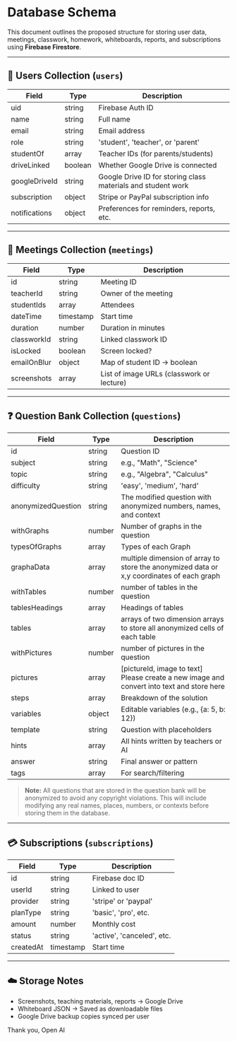 # Database Schema

This document outlines the proposed structure for storing user data, meetings, classwork, homework, whiteboards, reports, and subscriptions using **Firebase Firestore**.

---

## 🧑 Users Collection (`users`)

| Field           | Type     | Description |
|----------------|----------|-------------|
| uid            | string   | Firebase Auth ID |
| name           | string   | Full name |
| email          | string   | Email address |
| role           | string   | 'student', 'teacher', or 'parent' |
| studentOf      | array    | Teacher IDs (for parents/students) |
| driveLinked    | boolean  | Whether Google Drive is connected |
| googleDriveId    | string  | Google Drive ID for storing class materials and student work |
| subscription   | object   | Stripe or PayPal subscription info |
| notifications  | object   | Preferences for reminders, reports, etc. |

---

## 📅 Meetings Collection (`meetings`)

| Field           | Type       | Description |
|----------------|------------|-------------|
| id             | string     | Meeting ID |
| teacherId      | string     | Owner of the meeting |
| studentIds     | array      | Attendees |
| dateTime       | timestamp  | Start time |
| duration       | number     | Duration in minutes |
| classworkId    | string     | Linked classwork ID |
| isLocked       | boolean    | Screen locked? |
| emailOnBlur    | object     | Map of student ID → boolean |
| screenshots    | array      | List of image URLs (classwork or lecture) |

---

## ❓ Question Bank Collection (`questions`)

| Field               | Type     | Description |
|----------------    |----------|-------------|
| id                 | string   | Question ID |
| subject            | string   | e.g., "Math", "Science" |
| topic              | string   | e.g., "Algebra", "Calculus" |
| difficulty         | string   | 'easy', 'medium', 'hard' |
| anonymizedQuestion | string   | The modified question with anonymized numbers, names, and context |
| withGraphs         | number   | Number of graphs in the question |
| typesOfGraphs      | array    | Types of each Graph |
| graphaData         | array    | multiple dimension of array to store the anonymized data or x,y coordinates of each graph |
| withTables         | number   | number of tables in the question |
| tablesHeadings     | array    | Headings of tables |
| tables             | array    | arrays of two dimension arrays to store all anonymized cells of each table |
| withPictures       | number   | number of pictures in the question |
| pictures           | array    | [pictureId, image to text] Please create a new image and convert into text and store here|
| steps              | array    | Breakdown of the solution |
| variables          | object   | Editable variables (e.g., {a: 5, b: 12}) |
| template           | string   | Question with placeholders |
| hints              | array    | All hints written by teachers or AI |
| answer             | string   | Final answer or pattern |
| tags               | array    | For search/filtering |


> **Note:** All questions that are stored in the question bank will be anonymized to avoid any copyright violations. This will include modifying any real names, places, numbers, or contexts before storing them in the database.

---


## 💳 Subscriptions (`subscriptions`)

| Field           | Type     | Description |
|----------------|----------|-------------|
| id             | string   | Firebase doc ID |
| userId         | string   | Linked to user |
| provider       | string   | 'stripe' or 'paypal' |
| planType       | string   | 'basic', 'pro', etc. |
| amount         | number   | Monthly cost |
| status         | string   | 'active', 'canceled', etc. |
| createdAt      | timestamp| Start time |

---

## ☁️ Storage Notes

- Screenshots, teaching materials, reports → Google Drive
- Whiteboard JSON → Saved as downloadable files
- Google Drive backup copies synced per user

Thank you, Open AI
